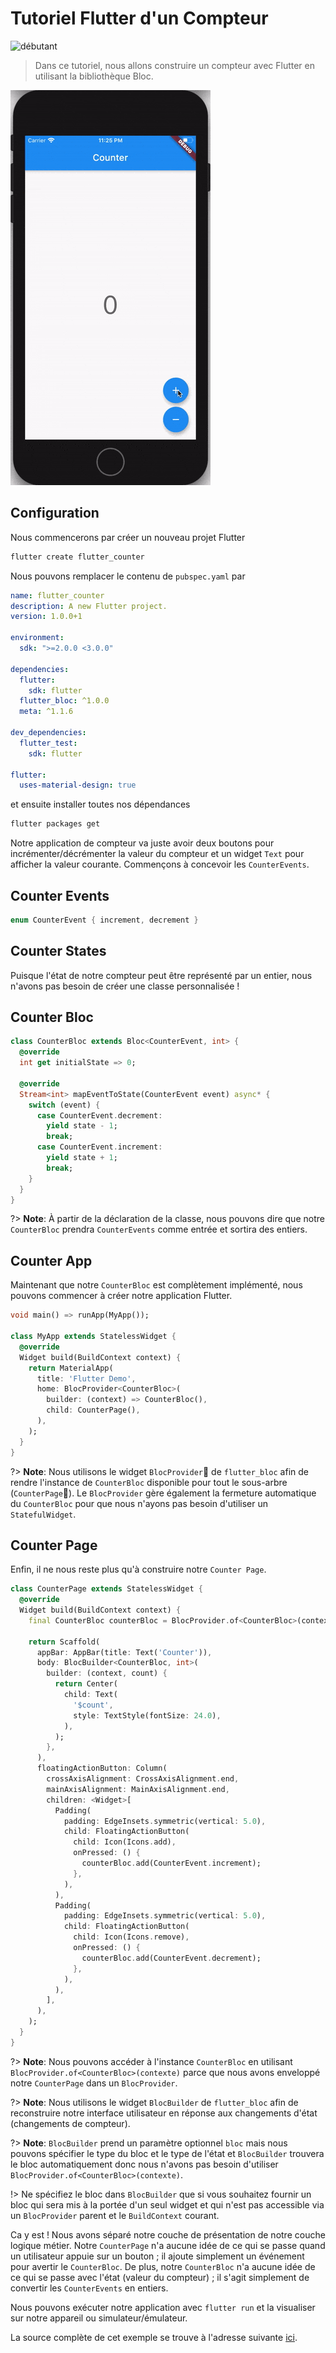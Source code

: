 # Tutoriel Flutter d'un Compteur

![débutant](https://img.shields.io/badge/level-beginner-green.svg)

> Dans ce tutoriel, nous allons construire un compteur avec Flutter en utilisant la bibliothèque Bloc.

![demo](../assets/gifs/flutter_counter.gif)

## Configuration

Nous commencerons par créer un nouveau projet Flutter

```bash
flutter create flutter_counter
```

Nous pouvons remplacer le contenu de `pubspec.yaml` par

```yaml
name: flutter_counter
description: A new Flutter project.
version: 1.0.0+1

environment:
  sdk: ">=2.0.0 <3.0.0"

dependencies:
  flutter:
    sdk: flutter
  flutter_bloc: ^1.0.0
  meta: ^1.1.6

dev_dependencies:
  flutter_test:
    sdk: flutter

flutter:
  uses-material-design: true
```

et ensuite installer toutes nos dépendances

```bash
flutter packages get
```

Notre application de compteur va juste avoir deux boutons pour incrémenter/décrémenter la valeur du compteur et un widget `Text` pour afficher la valeur courante. Commençons à concevoir les `CounterEvents`.

## Counter Events

```dart
enum CounterEvent { increment, decrement }
```

## Counter States

Puisque l'état de notre compteur peut être représenté par un entier, nous n'avons pas besoin de créer une classe personnalisée !

## Counter Bloc

```dart
class CounterBloc extends Bloc<CounterEvent, int> {
  @override
  int get initialState => 0;

  @override
  Stream<int> mapEventToState(CounterEvent event) async* {
    switch (event) {
      case CounterEvent.decrement:
        yield state - 1;
        break;
      case CounterEvent.increment:
        yield state + 1;
        break;
    }
  }
}
```

?> **Note**: À partir de la déclaration de la classe, nous pouvons dire que notre `CounterBloc` prendra `CounterEvents` comme entrée et sortira des entiers.

## Counter App

Maintenant que notre `CounterBloc` est complètement implémenté, nous pouvons commencer à créer notre application Flutter.

```dart
void main() => runApp(MyApp());

class MyApp extends StatelessWidget {
  @override
  Widget build(BuildContext context) {
    return MaterialApp(
      title: 'Flutter Demo',
      home: BlocProvider<CounterBloc>(
        builder: (context) => CounterBloc(),
        child: CounterPage(),
      ),
    );
  }
}
```

?> **Note**: Nous utilisons le widget `BlocProvider` de `flutter_bloc` afin de rendre l'instance de `CounterBloc` disponible pour tout le sous-arbre (`CounterPage`). Le `BlocProvider` gère également la fermeture automatique du `CounterBloc` pour que nous n'ayons pas besoin d'utiliser un `StatefulWidget`.

## Counter Page

Enfin, il ne nous reste plus qu'à construire notre `Counter Page`.

```dart
class CounterPage extends StatelessWidget {
  @override
  Widget build(BuildContext context) {
    final CounterBloc counterBloc = BlocProvider.of<CounterBloc>(context);

    return Scaffold(
      appBar: AppBar(title: Text('Counter')),
      body: BlocBuilder<CounterBloc, int>(
        builder: (context, count) {
          return Center(
            child: Text(
              '$count',
              style: TextStyle(fontSize: 24.0),
            ),
          );
        },
      ),
      floatingActionButton: Column(
        crossAxisAlignment: CrossAxisAlignment.end,
        mainAxisAlignment: MainAxisAlignment.end,
        children: <Widget>[
          Padding(
            padding: EdgeInsets.symmetric(vertical: 5.0),
            child: FloatingActionButton(
              child: Icon(Icons.add),
              onPressed: () {
                counterBloc.add(CounterEvent.increment);
              },
            ),
          ),
          Padding(
            padding: EdgeInsets.symmetric(vertical: 5.0),
            child: FloatingActionButton(
              child: Icon(Icons.remove),
              onPressed: () {
                counterBloc.add(CounterEvent.decrement);
              },
            ),
          ),
        ],
      ),
    );
  }
}
```

?> **Note**: Nous pouvons accéder à l'instance `CounterBloc` en utilisant `BlocProvider.of<CounterBloc>(contexte)` parce que nous avons enveloppé notre `CounterPage` dans un `BlocProvider`.

?> **Note**: Nous utilisons le widget `BlocBuilder` de `flutter_bloc` afin de reconstruire notre interface utilisateur en réponse aux changements d'état (changements de compteur).

?> **Note**: `BlocBuilder` prend un paramètre optionnel `bloc` mais nous pouvons spécifier le type du bloc et le type de l'état et `BlocBuilder` trouvera le bloc automatiquement donc nous n'avons pas besoin d'utiliser `BlocProvider.of<CounterBloc>(contexte)`.

!> Ne spécifiez le bloc dans `BlocBuilder` que si vous souhaitez fournir un bloc qui sera mis à la portée d'un seul widget et qui n'est pas accessible via un `BlocProvider` parent et le `BuildContext` courant.

Ca y est ! Nous avons séparé notre couche de présentation de notre couche logique métier. Notre `CounterPage` n'a aucune idée de ce qui se passe quand un utilisateur appuie sur un bouton ; il ajoute simplement un événement pour avertir le `CounterBloc`. De plus, notre `CounterBloc` n'a aucune idée de ce qui se passe avec l'état (valeur du compteur) ; il s'agit simplement de convertir les `CounterEvents` en entiers.

Nous pouvons exécuter notre application avec `flutter run` et la visualiser sur notre appareil ou simulateur/émulateur.

La source complète de cet exemple se trouve à l'adresse suivante [ici](https://github.com/felangel/Bloc/tree/master/packages/flutter_bloc/example).
